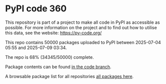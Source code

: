 # PyPI code 360

This repository is part of a project to make all code in PyPI as accessible as possible. For more information 
on the project and to find out how to utilise this data, see the website: https://py-code.org/

This repo contains 50000 packages uploaded to PyPI between 
2025-07-04 05:55 and 2025-07-09 03:34.

The repo is 68% (34345/50000) complete.

Package contents can be found [in the code branch](https://github.com/pypi-data/pypi-mirror-360/tree/code/packages).

A browsable package list for all repositories [all packages here](https://py-code.org/repositories/pypi-mirror-360).


